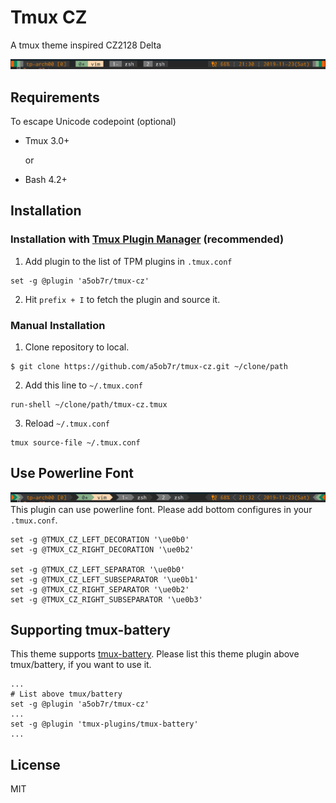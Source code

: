 # Tmux CZ
A tmux theme inspired CZ2128 Delta

![](doc/tmux-cz2.png)

## Requirements
To escape Unicode codepoint (optional)
- Tmux 3.0+

  or

- Bash 4.2+

## Installation
### Installation with [Tmux Plugin Manager](https://github.com/tmux-plugins/tpm) (recommended)
1. Add plugin to the list of TPM plugins in `.tmux.conf`
```tmux
set -g @plugin 'a5ob7r/tmux-cz'
```

2. Hit `prefix + I` to fetch the plugin and source it.

### Manual Installation
1. Clone repository to local.
```shell
$ git clone https://github.com/a5ob7r/tmux-cz.git ~/clone/path
```

2. Add this line to `~/.tmux.conf`
```tmux
run-shell ~/clone/path/tmux-cz.tmux
```

3. Reload `~/.tmux.conf`
```shell
tmux source-file ~/.tmux.conf
```

## Use Powerline Font
![](doc/tmux-cz3.png)
This plugin can use powerline font.
Please add bottom configures in your `.tmux.conf`.

```
set -g @TMUX_CZ_LEFT_DECORATION '\ue0b0'
set -g @TMUX_CZ_RIGHT_DECORATION '\ue0b2'

set -g @TMUX_CZ_LEFT_SEPARATOR '\ue0b0'
set -g @TMUX_CZ_LEFT_SUBSEPARATOR '\ue0b1'
set -g @TMUX_CZ_RIGHT_SEPARATOR '\ue0b2'
set -g @TMUX_CZ_RIGHT_SUBSEPARATOR '\ue0b3'
```

## Supporting tmux-battery
This theme supports [tmux-battery](https://github.com/tmux-plugins/tmux-battery).
Please list this theme plugin above tmux/battery, if you want to use it.
```tmux
...
# List above tmux/battery
set -g @plugin 'a5ob7r/tmux-cz'
...
set -g @plugin 'tmux-plugins/tmux-battery'
...
```

## License
MIT
